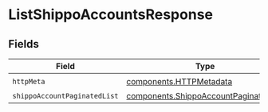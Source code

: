 # ListShippoAccountsResponse


## Fields

| Field                                                                                          | Type                                                                                           | Required                                                                                       | Description                                                                                    |
| ---------------------------------------------------------------------------------------------- | ---------------------------------------------------------------------------------------------- | ---------------------------------------------------------------------------------------------- | ---------------------------------------------------------------------------------------------- |
| `httpMeta`                                                                                     | [components.HTTPMetadata](../../models/components/httpmetadata.md)                             | :heavy_check_mark:                                                                             | N/A                                                                                            |
| `shippoAccountPaginatedList`                                                                   | [components.ShippoAccountPaginatedList](../../models/components/shippoaccountpaginatedlist.md) | :heavy_minus_sign:                                                                             | N/A                                                                                            |